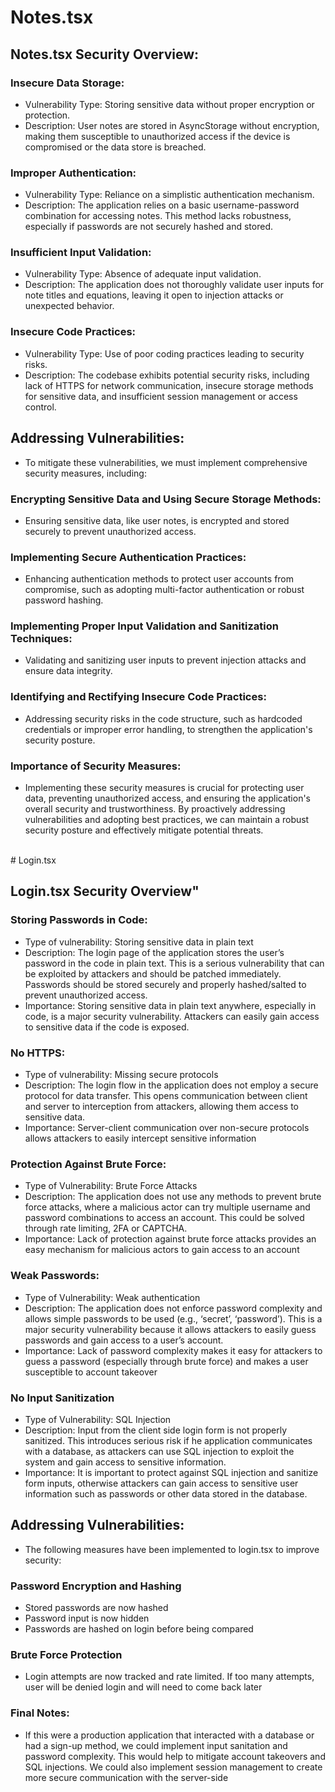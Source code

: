 # Notes.tsx

## Notes.tsx Security Overview:

### Insecure Data Storage:
- Vulnerability Type: Storing sensitive data without proper encryption or protection.
- Description: User notes are stored in AsyncStorage without encryption, making them susceptible to unauthorized access if the device is compromised or the data store is breached.

### Improper Authentication:
- Vulnerability Type: Reliance on a simplistic authentication mechanism.
- Description: The application relies on a basic username-password combination for accessing notes. This method lacks robustness, especially if passwords are not securely hashed and stored.

### Insufficient Input Validation:
-  Vulnerability Type: Absence of adequate input validation.
- Description: The application does not thoroughly validate user inputs for note titles and equations, leaving it open to injection attacks or unexpected behavior.

### Insecure Code Practices:
- Vulnerability Type: Use of poor coding practices leading to security risks.
- Description: The codebase exhibits potential security risks, including lack of HTTPS for network communication, insecure storage methods for sensitive data, and insufficient session management or access control.

## Addressing Vulnerabilities: 
- To mitigate these vulnerabilities, we must implement comprehensive security measures, including:

### Encrypting Sensitive Data and Using Secure Storage Methods: 
- Ensuring sensitive data, like user notes, is encrypted and stored securely to prevent unauthorized access.
### Implementing Secure Authentication Practices:
- Enhancing authentication methods to protect user accounts from compromise, such as adopting multi-factor authentication or robust password hashing.
### Implementing Proper Input Validation and Sanitization Techniques:
- Validating and sanitizing user inputs to prevent injection attacks and ensure data integrity.
### Identifying and Rectifying Insecure Code Practices:
- Addressing security risks in the code structure, such as hardcoded credentials or improper error handling, to strengthen the application's security posture.

### Importance of Security Measures: 
- Implementing these security measures is crucial for protecting user data, preventing unauthorized access, and ensuring the application's overall security and trustworthiness. By proactively addressing vulnerabilities and adopting best practices, we can maintain a robust security posture and effectively mitigate potential threats.

<br>
# Login.tsx

## Login.tsx Security Overview"

### Storing Passwords in Code:
- Type of vulnerability: Storing sensitive data in plain text
- Description: The login page of the application stores the user’s password in the code in plain text. This is a serious vulnerability that can be exploited by attackers and should be patched immediately. Passwords should be stored securely and properly hashed/salted to prevent unauthorized access.
- Importance: Storing sensitive data in plain text anywhere, especially in code, is a major security vulnerability. Attackers can easily gain access to sensitive data if the code is exposed.

### No HTTPS:
- Type of vulnerability: Missing secure protocols
- Description: The login flow in the application does not employ a secure protocol for data transfer. This opens communication between client and server to interception from attackers, allowing them access to sensitive data.
- Importance: Server-client communication over non-secure protocols allows attackers to easily intercept sensitive information

### Protection Against Brute Force:
- Type of Vulnerability: Brute Force Attacks
- Description: The application does not use any methods to prevent brute force attacks, where a malicious actor can try multiple username and password combinations to access an account. This could be solved through rate limiting, 2FA or CAPTCHA.
- Importance: Lack of protection against brute force attacks provides an easy mechanism for malicious actors to gain access to an account

### Weak Passwords:
- Type of Vulnerability: Weak authentication
- Description: The application does not enforce password complexity and allows simple passwords to be used (e.g., ‘secret’, ‘password’). This is a major security vulnerability because it allows attackers to easily guess passwords and gain access to a user’s account.
- Importance: Lack of password complexity makes it easy for attackers to guess a password (especially through brute force) and makes a user susceptible to account takeover

### No Input Sanitization
- Type of Vulnerability: SQL Injection
- Description: Input from the client side login form is not properly sanitized. This introduces serious risk if he application communicates with a database, as attackers can use SQL injection to exploit the system and gain access to sensitive information.
- Importance: It is important to protect against SQL injection and sanitize form inputs, otherwise attackers can gain access to sensitive user information such as passwords or other data stored in the database.

## Addressing Vulnerabilities:
- The following measures have been implemented to login.tsx to improve security:

### Password Encryption and Hashing
- Stored passwords are now hashed
- Password input is now hidden
- Passwords are hashed on login before being compared

### Brute Force Protection
- Login attempts are now tracked and rate limited. If too many attempts, user will be denied login and will need to come back later

### Final Notes:
- If this were a production application that interacted with a database or had a sign-up method, we could implement input sanitation and password complexity. This would help to mitigate account takeovers and SQL injections. We could also implement session management to create more secure communication with the server-side
  
